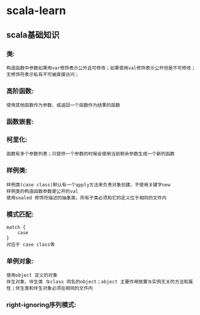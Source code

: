 # scala-learn

## scala基础知识
### 类:      
	构造函数中参数如果用var修饰表示公开且可修改；如果使用val修饰表示公开但是不可修改；无修饰符表示私有不可被直接访问；     
### 高阶函数:   
	使用其他函数作为参数、或返回一个函数作为结果的函数   
### 函数嵌套:   
	
### 柯里化:   
	函数有多个参数列表；只提供一个参数的时候会使用当前剩余参数生成一个新的函数   
### 样例类:   
	样例类(case class)默认有一个apply方法来负责对象创建，不使用关键字new     
	样例类的构造函数参数是公开的val     
	使用sealed 修饰符描述的抽象类，所有子类必须和它的定义位于相同的文件内     
### 模式匹配:   
	match {    
		case     
	}     
	对应于 case class等    
### 单例对象:    
	使用object 定义的对象     
	伴生对象、伴生类 与class 同名的object；object 主要作用放置与实例无关的方法和属性；伴生类和伴生对象必须在相同的文件内     
### right-ignoring序列模式:
	

